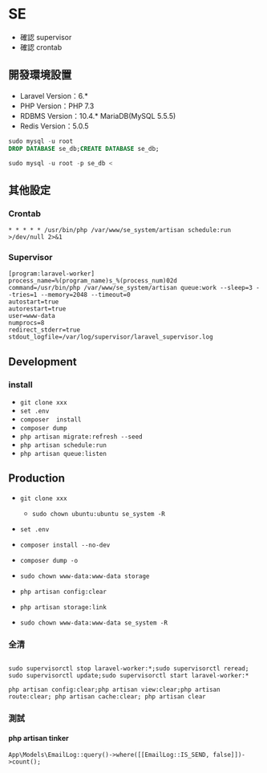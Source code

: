# SE
* 確認 supervisor
* 確認 crontab

## 開發環境設置 
* Laravel Version：6.*
* PHP Version：PHP 7.3
* RDBMS Version：10.4.* MariaDB(MySQL 5.5.5)
* Redis Version：5.0.5

```sql
sudo mysql -u root
DROP DATABASE se_db;CREATE DATABASE se_db;

sudo mysql -u root -p se_db < 
```

## 其他設定
### Crontab
```
* * * * * /usr/bin/php /var/www/se_system/artisan schedule:run >/dev/null 2>&1
```
### Supervisor
```
[program:laravel-worker]
process_name=%(program_name)s_%(process_num)02d
command=/usr/bin/php /var/www/se_system/artisan queue:work --sleep=3 --tries=1 --memory=2048 --timeout=0
autostart=true
autorestart=true
user=www-data
numprocs=8
redirect_stderr=true
stdout_logfile=/var/log/supervisor/laravel_supervisor.log
```

## Development
### install
* `git clone xxx`
* `set .env`
* `composer  install`
* `composer dump`
* `php artisan migrate:refresh --seed`
* `php artisan schedule:run`
* `php artisan queue:listen`


## Production
* `git clone xxx`
    * `sudo chown ubuntu:ubuntu se_system -R`

* `set .env`
* `composer install --no-dev`
* `composer dump -o`
* `sudo chown www-data:www-data storage`
* `php artisan config:clear`
* `php artisan storage:link`
* `sudo chown www-data:www-data se_system -R`

### 全清
```

sudo supervisorctl stop laravel-worker:*;sudo supervisorctl reread;
sudo supervisorctl update;sudo supervisorctl start laravel-worker:*

php artisan config:clear;php artisan view:clear;php artisan route:clear; php artisan cache:clear; php artisan clear
```


### 測試
#### php artisan tinker
```
App\Models\EmailLog::query()->where([[EmailLog::IS_SEND, false]])->count();
```
